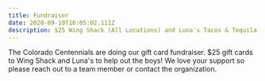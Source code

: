 ```yaml
---
title: Fundraiser
date: 2020-09-10T16:05:02.111Z
description: $25 Wing Shack (All Locations) and Luna's Tacos & Tequila (Greeley) Gift Cards
---
```

The Colorado Centennials are doing our gift card fundraiser.  $25 gift cards to Wing Shack and Luna's  to help out the boys!  We love your support so please reach out to a team member or contact the organization.